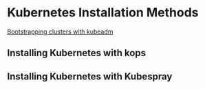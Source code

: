 # Kubernetes Installation Methods

[Bootstrapping clusters with kubeadm](https://github.com/kubernetes-sigs/kubespray)
## Installing Kubernetes with kops
## Installing Kubernetes with Kubespray

